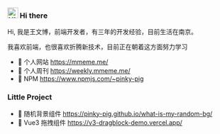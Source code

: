### <img src='https://qpluspicture.oss-cn-beijing.aliyuncs.com/6LjjQA/Hi.gif' alt='Hi' width="24"/> Hi there

Hi, 我是王文博，前端开发者，有三年的开发经验，目前生活在南京。  

我喜欢前端，也很喜欢折腾新技术，目前正在朝着这方面努力学习

- 🌸 个人网站 <https://mmeme.me/> 
- 🍑 个人周刊 <https://weekly.mmeme.me/> 
- 🌻 NPM <https://www.npmjs.com/~pinky-pig> 

### Little Project

- 🍟 随机背景组件 <https://pinky-pig.github.io/what-is-my-random-bg/>
- 🍟 Vue3 拖拽组件 <https://v3-dragblock-demo.vercel.app/>

<!-- <details>
<summary>中文简介</summary>

Hi, 我是王文博，前端开发者，有三年的开发经验，目前生活在南京。

[个人周刊](https://what-is-my-astro-blog.vercel.app/)
</details> 
<sub>我喜欢开源，也很喜欢折腾，目前正在朝着这方面努力学习</sub>
-->


<!-- **pinky-pig/pinky-pig** is a ✨ _special_ ✨ repository because its `README.md` (this file) appears on your GitHub profile. -->
